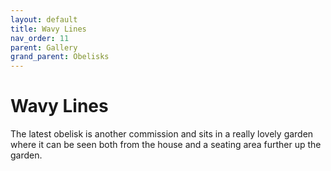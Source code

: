 ```yaml
---
layout: default
title: Wavy Lines
nav_order: 11
parent: Gallery
grand_parent: Obelisks
---
```


# Wavy Lines

The latest obelisk is another commission and sits in a really lovely garden where it can be seen both from the house and a seating area further up the garden.

